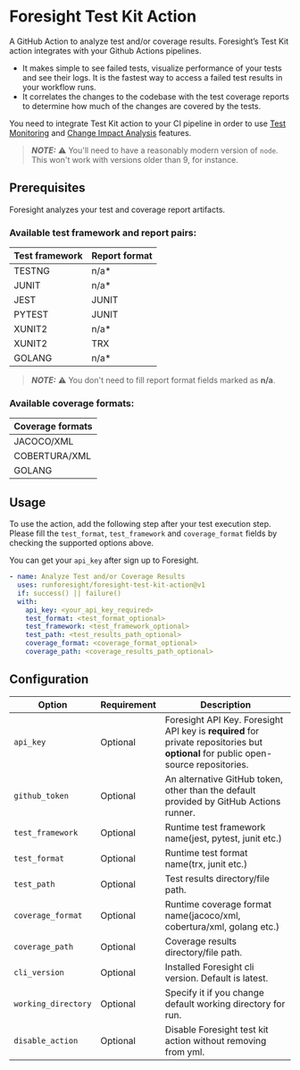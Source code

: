 # Foresight Test Kit Action

A GitHub Action to analyze test and/or coverage results. Foresight’s Test Kit action integrates with your Github Actions pipelines.

- It makes simple to see failed tests, visualize performance of your tests and see their logs. It is the fastest way to access a failed test results in your workflow runs.
- It correlates the changes to the codebase with the test coverage reports to determine how much of the changes are covered by the tests.

You need to integrate Test Kit action to your CI pipeline in order to use [Test Monitoring](https://foresight.docs.thundra.io/features/test-runs) and 
[Change Impact Analysis](https://foresight.docs.thundra.io/features/analyze-code-change-impact) features.

> **_NOTE:_** ⚠️ You'll need to have a reasonably modern version of `node`. This won't work with versions older than 9, for instance.

## Prerequisites
Foresight analyzes your test and coverage report artifacts. 

### Available test framework and report pairs:

| Test framework | Report format  |
|----------------|----------------|
|TESTNG|n/a*|
|JUNIT|n/a*|
|JEST|JUNIT|
|PYTEST|JUNIT|
|XUNIT2|n/a*|
|XUNIT2|TRX|
|GOLANG|n/a*|

> **_NOTE:_** ⚠️ You don't need to fill report format fields marked as **n/a**.

### Available coverage formats:

| Coverage formats  |
|----------------|
|JACOCO/XML|
|COBERTURA/XML|
|GOLANG|

## Usage

To use the action, add the following step after your test execution step. Please fill the `test_format`, `test_framework` and `coverage_format` fields by checking the supported options above.

You can get your `api_key` after sign up to Foresight.

```yaml
- name: Analyze Test and/or Coverage Results
  uses: runforesight/foresight-test-kit-action@v1
  if: success() || failure()
  with:
    api_key: <your_api_key_required>
    test_format: <test_format_optional>
    test_framework: <test_framework_optional>
    test_path: <test_results_path_optional>
    coverage_format: <coverage_format_optional>
    coverage_path: <coverage_results_path_optional>
```

## Configuration

| Option                | Requirement       | Description
| ---                   | ---               | ---
| `api_key`        | Optional          |  Foresight API Key. Foresight API key is **required** for private repositories but **optional** for public open-source repositories.  
| `github_token`        | Optional          | An alternative GitHub token, other than the default provided by GitHub Actions runner.
| `test_framework`      | Optional          | Runtime test framework name(jest, pytest, junit etc.)
| `test_format`      | Optional          | Runtime test format name(trx, junit etc.)
| `test_path`       | Optional              | Test results directory/file path.
| `coverage_format`      | Optional          | Runtime coverage format name(jacoco/xml, cobertura/xml, golang etc.)
| `coverage_path`       | Optional              | Coverage results directory/file path.
| `cli_version`       | Optional              | Installed Foresight cli version. Default is latest.
| `working_directory`       | Optional              | Specify it if you change default working directory for run.
| `disable_action`       | Optional              | Disable Foresight test kit action without removing from yml.
